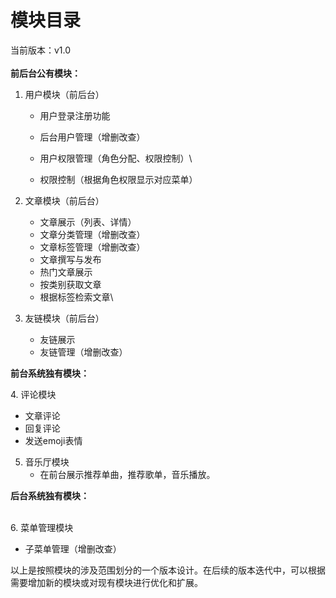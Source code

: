 # 模块目录

当前版本：v1.0\
\
**前后台公有模块：**

1. 用户模块（前后台）
   * 用户登录注册功能
   * 后台用户管理（增删改查）
   * 用户权限管理（角色分配、权限控制）\

   * 权限控制（根据角色权限显示对应菜单）
2. 文章模块（前后台）
   * 文章展示（列表、详情）
   * 文章分类管理（增删改查）
   * 文章标签管理（增删改查）
   * 文章撰写与发布
   * 热门文章展示
   * 按类别获取文章
   * 根据标签检索文章\

3. 友链模块（前后台）
   * 友链展示
   * 友链管理（增删改查）

**前台系统独有模块：**

4\. 评论模块

* 文章评论
* 回复评论
* 发送emoji表情

5. 音乐厅模块
   * 在前台展示推荐单曲，推荐歌单，音乐播放。

**后台系统独有模块：**&#x20;

\
6\. 菜单管理模块

* 子菜单管理（增删改查）

以上是按照模块的涉及范围划分的一个版本设计。在后续的版本迭代中，可以根据需要增加新的模块或对现有模块进行优化和扩展。
